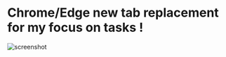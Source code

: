# Chrome/Edge new tab replacement for my focus on tasks !

![screenshot](https://github.com/GuUn-pRoJecTs/ChromeNewTabExtension/raw/master/img/ss.png)
